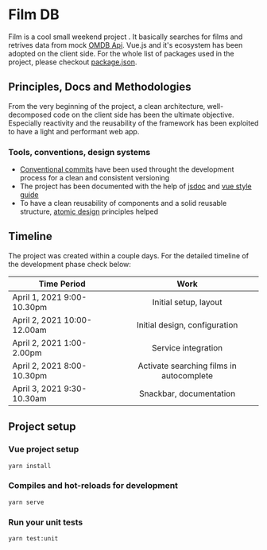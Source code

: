 # Film DB

Film is a cool small weekend project . It basically searches for films and retrives data from mock [OMDB Api](http://www.omdbapi.com/). Vue.js and it's ecosystem has been adopted on the client side. For the whole list of packages used in the project, please checkout [package.json](https://github.com/mehmeteyupoglu/search-films/blob/main/package.json).

## Principles, Docs and Methodologies

From the very beginning of the project, a clean architecture, well-decomposed code on the client side has been the ultimate objective. Especially reactivity and the reusability of the framework has been exploited to have a light and performant web app.

### Tools, conventions, design systems

- [Conventional commits](www.conventionalcommits.org/) have been used throught the development process for a clean and consistent versioning
- The project has been documented with the help of [jsdoc](https://jsdoc.app/) and [vue style guide](https://vue-styleguidist.github.io/)
- To have a clean reusability of components and a solid reusable structure, [atomic design](https://bradfrost.com/blog/post/atomic-web-design/) principles helped

## Timeline

The project was created within a couple days. For the detailed timeline of the development phase check below:

| Time Period                 |                   Work                   |
| --------------------------- | :--------------------------------------: |
| April 1, 2021 9:00-10.30pm  |          Initial setup, layout           |
| April 2, 2021 10:00-12.00am |      Initial design, configuration       |
| April 2, 2021 1:00-2.00pm   |           Service integration            |
| April 2, 2021 8:00-10.30pm  | Activate searching films in autocomplete |
| April 3, 2021 9:30-10.30am  |         Snackbar, documentation          |

## Project setup

### Vue project setup

```
yarn install
```

### Compiles and hot-reloads for development

```
yarn serve
```

### Run your unit tests

```
yarn test:unit
```
